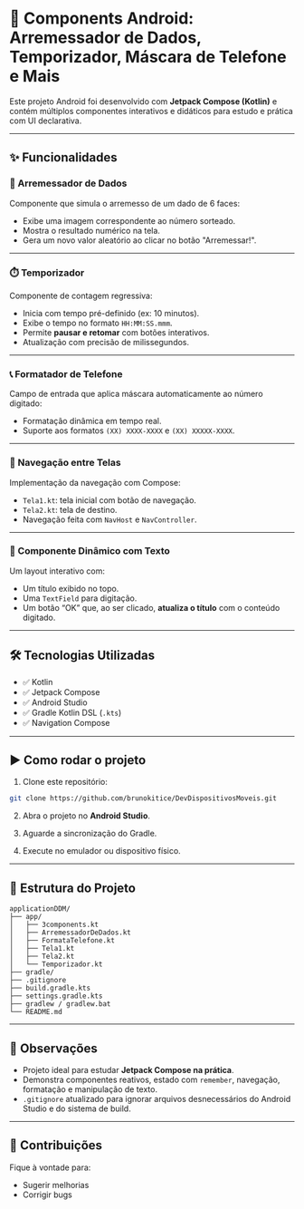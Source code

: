 # 🎲 Components Android: Arremessador de Dados, Temporizador, Máscara de Telefone e Mais

Este projeto Android foi desenvolvido com **Jetpack Compose (Kotlin)** e contém múltiplos componentes interativos e didáticos para estudo e prática com UI declarativa.

---

## ✨ Funcionalidades

### 🎲 Arremessador de Dados
Componente que simula o arremesso de um dado de 6 faces:
- Exibe uma imagem correspondente ao número sorteado.
- Mostra o resultado numérico na tela.
- Gera um novo valor aleatório ao clicar no botão "Arremessar!".

---

### ⏱️ Temporizador
Componente de contagem regressiva:
- Inicia com tempo pré-definido (ex: 10 minutos).
- Exibe o tempo no formato `HH:MM:SS.mmm`.
- Permite **pausar e retomar** com botões interativos.
- Atualização com precisão de milissegundos.

---

### 📞 Formatador de Telefone
Campo de entrada que aplica máscara automaticamente ao número digitado:
- Formatação dinâmica em tempo real.
- Suporte aos formatos `(XX) XXXX-XXXX` e `(XX) XXXXX-XXXX`.

---

### 🔀 Navegação entre Telas
Implementação da navegação com Compose:
- `Tela1.kt`: tela inicial com botão de navegação.
- `Tela2.kt`: tela de destino.
- Navegação feita com `NavHost` e `NavController`.

---

### 📝 Componente Dinâmico com Texto
Um layout interativo com:
- Um título exibido no topo.
- Uma `TextField` para digitação.
- Um botão “OK” que, ao ser clicado, **atualiza o título** com o conteúdo digitado.

---

## 🛠 Tecnologias Utilizadas

- ✅ Kotlin
- ✅ Jetpack Compose
- ✅ Android Studio
- ✅ Gradle Kotlin DSL (`.kts`)
- ✅ Navigation Compose

---

## ▶️ Como rodar o projeto

1. Clone este repositório:

```bash
git clone https://github.com/brunokitice/DevDispositivosMoveis.git
```

2. Abra o projeto no **Android Studio**.

3. Aguarde a sincronização do Gradle.

4. Execute no emulador ou dispositivo físico.

---

## 📁 Estrutura do Projeto

```
applicationDDM/
├── app/
│   ├── 3components.kt                  
│   ├── ArremessadorDeDados.kt
│   ├── FormataTelefone.kt
│   ├── Tela1.kt
│   ├── Tela2.kt
│   └── Temporizador.kt
├── gradle/                   
├── .gitignore
├── build.gradle.kts
├── settings.gradle.kts
├── gradlew / gradlew.bat
└── README.md
```

---

## 📌 Observações

- Projeto ideal para estudar **Jetpack Compose na prática**.
- Demonstra componentes reativos, estado com `remember`, navegação, formatação e manipulação de texto.
- `.gitignore` atualizado para ignorar arquivos desnecessários do Android Studio e do sistema de build.

---

## 🤝 Contribuições

Fique à vontade para:
- Sugerir melhorias
- Corrigir bugs
